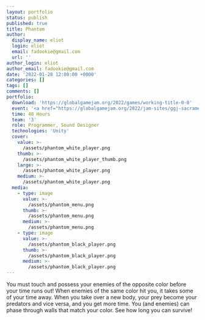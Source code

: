 ```yaml
---
layout: portfolio
status: publish
published: true
title: Phantom
author:
  display_name: eliot
  login: eliot
  email: fadookie@gmail.com
  url: ''
author_login: eliot
author_email: fadookie@gmail.com
date: '2022-01-28 12:00:00 +0000'
categories: []
tags: []
comments: []
portfolio:
  download: 'https://globalgamejam.org/2022/games/working-title-0-0'
  event: '<a href="https://globalgamejam.org/2022/jam-sites/ggj-sacramento-2022">Global Game Jam Sacramento 2022</a>'
  time: 48 Hours
  team: '3'
  role: Programmer, Sound Designer
  technologies: 'Unity'
  cover:
    value: >-
      /assets/phantom_white_player.png
    thumb: >-
      /assets/phantom_white_player_thumb.png
    large: >-
      /assets/phantom_white_player.png
    medium: >-
      /assets/phantom_white_player.png
  media:
    - type: image
      value: >-
        /assets/phantom_menu.png 
      thumb: >-
        /assets/phantom_menu.png 
      medium: >-
        /assets/phantom_menu.png 
    - type: image
      value: >-
        /assets/phantom_black_player.png
      thumb: >-
        /assets/phantom_black_player.png
      medium: >-
        /assets/phantom_black_player.png
---
```


You must touch and possess your enemies of the opposite color before your time runs out! When enemies of the same color hit you, it takes some of your time away. When you take over a new body, your prey become your predators and vice versa, and you get more time. You (and enemies) can phase through walls that match your color. See how long you can survive!

